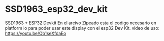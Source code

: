 # SSD1963_esp32_dev_kit
SSD1963 + ESP32 Devkit
En el arcivo Zipeado esta el codigo necesario en platform io para poder usar este display con el esp32 Dev Kit.
video de uso: https://youtu.be/Ob1seXfdaEo
